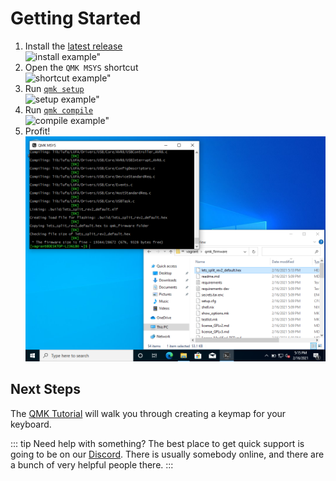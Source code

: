 # Getting Started

1. Install the [latest release](https://github.com/qmk/qmk_distro_msys/releases/latest)  
![install example"](/install.png)
1. Open the `QMK MSYS` shortcut  
![shortcut example"](/shortcut.png)
1. Run [`qmk setup`](https://docs.qmk.fm/#/newbs_getting_started?id=set-up-qmk)  
![setup example"](/setup.png)
1. Run [`qmk compile`](https://docs.qmk.fm/#/newbs_getting_started?id=_4-test-your-build-environment)  
![compile example"](/compile.png)
1. Profit!  
![built firmware example"](/finish.png)

## Next Steps

The [QMK Tutorial](https://docs.qmk.fm/#/newbs_building_firmware) will walk you through creating a keymap for your keyboard.

::: tip Need help with something?
The best place to get quick support is going to be on our [Discord](https://discord.gg/Uq7gcHh). There is usually somebody online, and there are a bunch of very helpful people there.
:::
